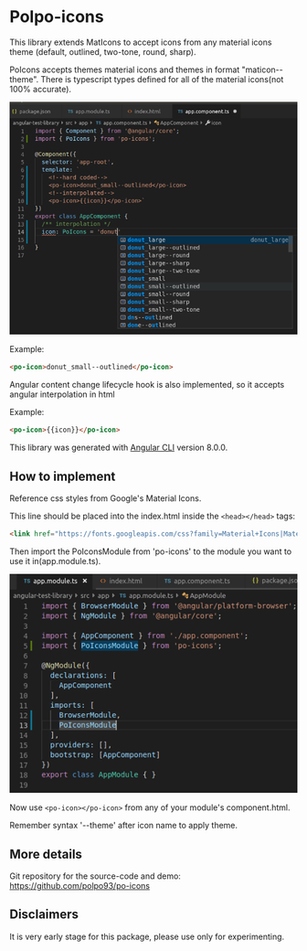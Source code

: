 # Polpo-icons

This library extends MatIcons to accept icons from any material icons theme (default, outlined, two-tone, round, sharp).

PoIcons accepts themes material icons and themes in format "maticon--theme". There is typescript types defined for all of the material icons(not 100% accurate). 

![welcome-po-icons](https://github.com/polpo93/po-icons/blob/master/documentation/poicon-intellisense.png?raw=true)

Example: 
```html
<po-icon>donut_small--outlined</po-icon>
```

Angular content change lifecycle hook is also implemented, so it accepts angular interpolation in html

Example:
```html
<po-icon>{{icon}}</po-icon>
```

This library was generated with [Angular CLI](https://github.com/angular/angular-cli) version 8.0.0.

## How to implement

Reference css styles from Google's Material Icons.

This line should be placed into the index.html inside the `<head></head>` tags:
```html
<link href="https://fonts.googleapis.com/css?family=Material+Icons|Material+Icons+Outlined|Material+Icons+Two+Tone|Material+Icons+Round|Material+Icons+Sharp" rel="stylesheet">
```

Then import the PoIconsModule from 'po-icons' to the module you want to use it in(app.module.ts).

![welcome-po-icons](https://raw.githubusercontent.com/polpo93/po-icons/master/documentation/import-poicons.png)

Now use `<po-icon></po-icon>` from any of your module's component.html.

Remember syntax '--theme' after icon name to apply theme.

## More details

Git repository for the source-code and demo:
https://github.com/polpo93/po-icons

## Disclaimers

It is very early stage for this package, please use only for experimenting.
